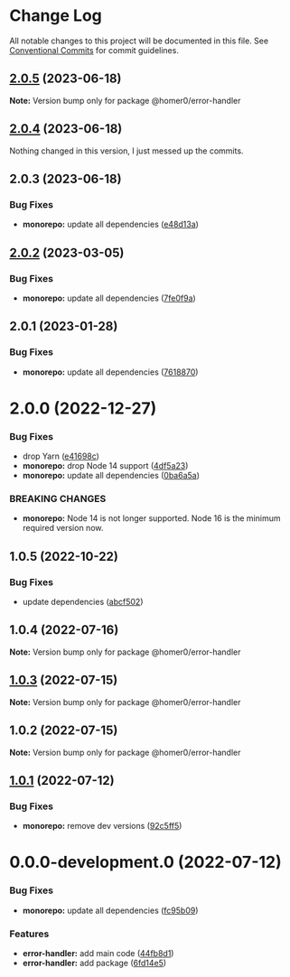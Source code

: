 # Change Log

All notable changes to this project will be documented in this file.
See [Conventional Commits](https://conventionalcommits.org) for commit guidelines.

## [2.0.5](https://github.com/homer0/packages/compare/@homer0/error-handler@2.0.4...@homer0/error-handler@2.0.5) (2023-06-18)

**Note:** Version bump only for package @homer0/error-handler

## [2.0.4](https://github.com/homer0/packages/compare/@homer0/error-handler@2.0.2...@homer0/error-handler@2.0.4) (2023-06-18)

Nothing changed in this version, I just messed up the commits.

## 2.0.3 (2023-06-18)

### Bug Fixes

- **monorepo:** update all dependencies ([e48d13a](https://github.com/homer0/packages/commit/e48d13a474ce710f73128a49ca6ad4ac2da23ef0))

## [2.0.2](https://github.com/homer0/packages/compare/@homer0/error-handler@2.0.1...@homer0/error-handler@2.0.2) (2023-03-05)

### Bug Fixes

- **monorepo:** update all dependencies ([7fe0f9a](https://github.com/homer0/packages/commit/7fe0f9a39ec89e9b3fa9530e9332828916f3a108))

## 2.0.1 (2023-01-28)

### Bug Fixes

- **monorepo:** update all dependencies ([7618870](https://github.com/homer0/packages/commit/7618870e6ec4d6f281a79b15f139124875c760b2))

# 2.0.0 (2022-12-27)

### Bug Fixes

- drop Yarn ([e41698c](https://github.com/homer0/packages/commit/e41698c310996d1ca520bd6a9a2220017e1a3d49))
- **monorepo:** drop Node 14 support ([4df5a23](https://github.com/homer0/packages/commit/4df5a23c1c3e5d1632679f4902c0c73113252bc0))
- **monorepo:** update all dependencies ([0ba6a5a](https://github.com/homer0/packages/commit/0ba6a5a68413ab557cce5a5afbd6314e42d86671))

### BREAKING CHANGES

- **monorepo:** Node 14 is not longer supported. Node 16 is the minimum required version now.

## 1.0.5 (2022-10-22)

### Bug Fixes

- update dependencies ([abcf502](https://github.com/homer0/packages/commit/abcf5027fce4cb7d37d9e4cf9aafc1846c7bceb0))

## 1.0.4 (2022-07-16)

**Note:** Version bump only for package @homer0/error-handler

## [1.0.3](https://github.com/homer0/packages/compare/@homer0/error-handler@1.0.2...@homer0/error-handler@1.0.3) (2022-07-15)

**Note:** Version bump only for package @homer0/error-handler

## 1.0.2 (2022-07-15)

**Note:** Version bump only for package @homer0/error-handler

## [1.0.1](https://github.com/homer0/packages/compare/@homer0/error-handler@0.0.0-development.0...@homer0/error-handler@1.0.1) (2022-07-12)

### Bug Fixes

- **monorepo:** remove dev versions ([92c5ff5](https://github.com/homer0/packages/commit/92c5ff5cc9c579879f371c08edbc111b7e1d4319))

# 0.0.0-development.0 (2022-07-12)

### Bug Fixes

- **monorepo:** update all dependencies ([fc95b09](https://github.com/homer0/packages/commit/fc95b096bc4c2976ba5cd9c7354890137b66a3bd))

### Features

- **error-handler:** add main code ([44fb8d1](https://github.com/homer0/packages/commit/44fb8d19298877bb807fd377d42db30b5d49d560))
- **error-handler:** add package ([6fd14e5](https://github.com/homer0/packages/commit/6fd14e5c8e766793841a8aca08d03c61dea449c3))
